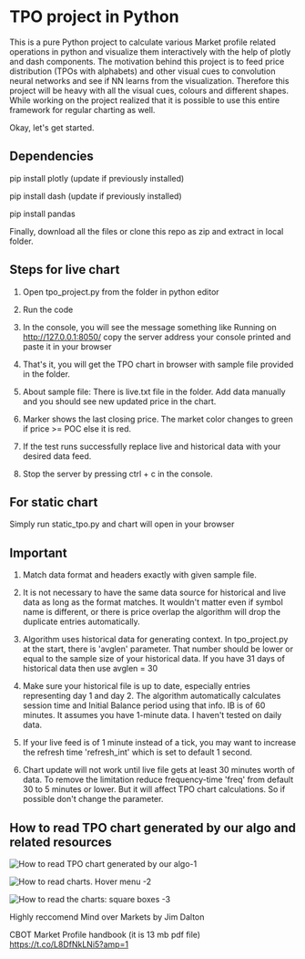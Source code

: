 # TPO project in Python
This is a pure Python project to calculate various Market profile related operations in python and visualize them interactively with the help of plotly and dash components. 
The motivation behind this project is to feed price distribution (TPOs with alphabets) and other visual cues to convolution neural networks and see if NN learns from the visualization. Therefore this project will be heavy with all the visual cues, colours and different shapes. 
While working on the project realized that it is possible to use this entire framework for regular charting as well. 

Okay, let's get started.
## Dependencies
pip install plotly (update if previously installed)

pip install dash (update if previously installed)

pip install pandas

Finally, download all the files or clone this repo as zip and extract in local folder.

## Steps for live chart

1. Open tpo_project.py from the folder in python editor

2. Run the code

3. In the console, you will see the message something like Running on http://127.0.0.1:8050/ copy the server address your console printed and paste it in your browser

4. That's it, you will get the TPO chart in browser with sample file provided in the folder.

5. About sample file: There is live.txt file in the folder. Add data manually and you should see new updated price in the chart. 

6. Marker shows the last closing price. The market color changes to green if price >= POC else it is red.

7. If the test runs successfully replace live and historical data with your desired data feed.

8. Stop the server by pressing ctrl + c in the console.

## For static chart

Simply run static_tpo.py and chart will open in your browser

## Important

1. Match data format and headers exactly with given sample file.

2. It is not necessary to have the same data source for historical and live data as long as the format matches. It wouldn't matter even if symbol name is different, or there is price overlap the algorithm will drop the duplicate entries automatically.
2. Algorithm uses historical data for generating context. In tpo_project.py at the start, there is 'avglen' parameter. That number should be lower or equal to the sample size of your historical data. If you have 31 days of historical data then use avglen = 30

3. Make sure your historical file is up to date, especially entries representing day 1 and day 2. The algorithm automatically calculates session time and Initial Balance period using that info. IB is of 60 minutes. It assumes you have 1-minute data. I haven't tested on daily data. 

4. If your live feed is of 1 minute instead of a tick, you may want to increase the refresh time 'refresh_int' which is set to default 1 second.

5. Chart update will not work until live file gets at least 30 minutes worth of data. To remove the limitation reduce frequency-time 'freq' from default 30 to 5 minutes or lower. But it will affect TPO chart calculations. So if possible don't change the parameter.


## How to read TPO chart generated by our algo and related resources

![How to read TPO chart generated by our algo-1](https://user-images.githubusercontent.com/28746824/89121455-a7b87a00-d4dc-11ea-9df1-6bc1bf897ac6.png)

![How to read charts. Hover menu -2](https://user-images.githubusercontent.com/28746824/89114961-af0d6280-d49f-11ea-8b27-baffa44c7451.png)

![How to read the charts: square boxes -3](https://user-images.githubusercontent.com/28746824/89114065-37870580-d496-11ea-99c0-a6a208441a44.png)

Highly reccomend Mind over Markets by Jim Dalton

CBOT Market Profile handbook (it is 13 mb pdf file)  https://t.co/L8DfNkLNi5?amp=1

